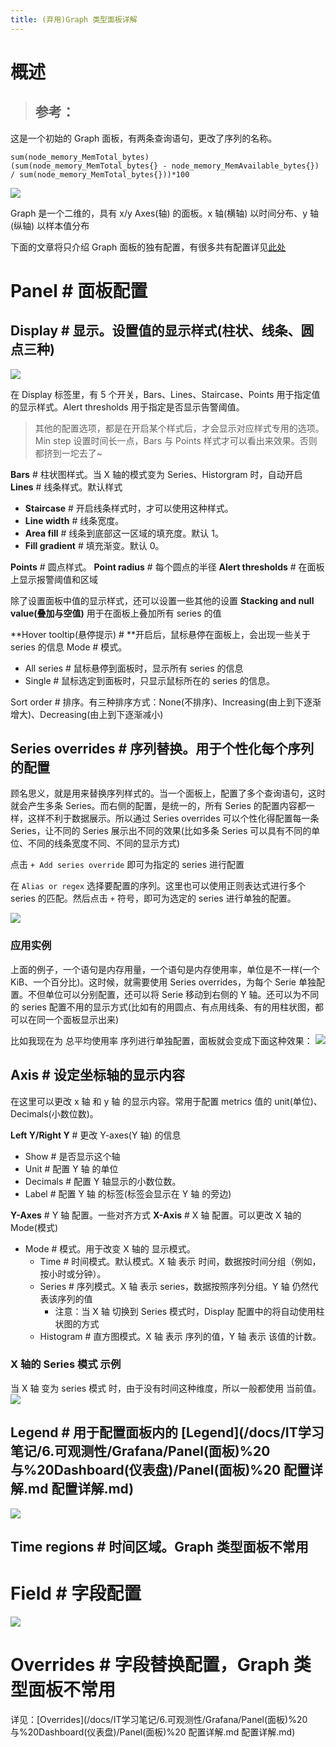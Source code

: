 ```yaml
---
title: (弃用)Graph 类型面板详解
---
```


# 概述

> ## 参考：

这是一个初始的 Graph 面板，有两条查询语句，更改了序列的名称。

    sum(node_memory_MemTotal_bytes)
    (sum(node_memory_MemTotal_bytes{} - node_memory_MemAvailable_bytes{}) / sum(node_memory_MemTotal_bytes{}))*100

![](https://notes-learning.oss-cn-beijing.aliyuncs.com/qzbd5e/1616067957167-730a2679-0ad0-488a-9c4c-8f3ba5ace79d.png)

Graph 是一个二维的，具有 x/y Axes(轴) 的面板。x 轴(横轴) 以时间分布、y 轴(纵轴) 以样本值分布

下面的文章将只介绍 Graph 面板的独有配置，有很多共有配置详见[此处](https://www.yuque.com/go/doc/33145831)

# Panel # 面板配置

## Display # 显示。设置值的显示样式(柱状、线条、圆点三种)

![](https://notes-learning.oss-cn-beijing.aliyuncs.com/qzbd5e/1616067957211-044eecd5-5b98-425a-8de8-3799545d50f6.png)

在 Display 标签里，有 5 个开关，Bars、Lines、Staircase、Points 用于指定值的显示样式。Alert thresholds 用于指定是否显示告警阈值。

> 其他的配置选项，都是在开启某个样式后，才会显示对应样式专用的选项。
> Min step 设置时间长一点，Bars 与 Points 样式才可以看出来效果。否则都挤到一坨去了~

**Bars** # 柱状图样式。当 X 轴的模式变为 Series、Historgram 时，自动开启
**Lines** # 线条样式。默认样式

- **Staircase** # 开启线条样式时，才可以使用这种样式。
- **Line width** # 线条宽度。
- **Area fill** # 线条到底部这一区域的填充度。默认 1。
- **Fill gradient** # 填充渐变。默认 0。

**Points** # 圆点样式。
**Point radius** # 每个圆点的半径
**Alert thresholds** # 在面板上显示报警阈值和区域

除了设置面板中值的显示样式，还可以设置一些其他的设置
**Stacking and null value(叠加与空值)**
用于在面板上叠加所有 series 的值

**Hover tooltip(悬停提示) # **开启后，鼠标悬停在面板上，会出现一些关于 series 的信息&#x20;
Mode # 模式。

- All series # 鼠标悬停到面板时，显示所有 series 的信息
- Single # 鼠标选定到面板时，只显示鼠标所在的 series 的信息。

Sort order # 排序。有三种排序方式：None(不排序)、Increasing(由上到下逐渐增大)、Decreasing(由上到下逐渐减小)

## Series overrides # 序列替换。用于个性化每个序列的配置

顾名思义，就是用来替换序列样式的。当一个面板上，配置了多个查询语句，这时就会产生多条 Series。而右侧的配置，是统一的，所有 Series 的配置内容都一样，这样不利于数据展示。所以通过 Series overrides 可以个性化得配置每一条 Series，让不同的 Series 展示出不同的效果(比如多条 Series 可以具有不同的单位、不同的线条宽度不同、不同的显示方式)

点击 `+ Add series override` 即可为指定的 series 进行配置

在 `Alias or regex` 选择要配置的序列。这里也可以使用正则表达式进行多个 series 的匹配。然后点击 `+` 符号，即可为选定的 series 进行单独的配置。

![](https://notes-learning.oss-cn-beijing.aliyuncs.com/qzbd5e/1616067957244-03bc347c-faa5-4145-8a6b-fe3138242f0b.png)

### 应用实例

上面的例子，一个语句是内存用量，一个语句是内存使用率，单位是不一样(一个 KiB、一个百分比)。这时候，就需要使用 Series overrides，为每个 Serie 单独配置。不但单位可以分别配置，还可以将 Serie 移动到右侧的 Y 轴。还可以为不同的 series 配置不用的显示方式(比如有的用圆点、有点用线条、有的用柱状图，都可以在同一个面板显示出来)

比如我现在为 总平均使用率 序列进行单独配置，面板就会变成下面这种效果：
![](https://notes-learning.oss-cn-beijing.aliyuncs.com/qzbd5e/1616067957204-1cae00cd-e82c-4042-9d6b-11daed4f9b8f.png)

## Axis # 设定坐标轴的显示内容

在这里可以更改 x 轴 和 y 轴 的显示内容。常用于配置 metrics 值的 unit(单位)、Decimals(小数位数)。

**Left Y/Right Y** # 更改 Y-axes(Y 轴) 的信息

- Show # 是否显示这个轴
- Unit # 配置 Y 轴 的单位
- Decimals # 配置 Y 轴显示的小数位数。
- Label # 配置 Y 轴 的标签(标签会显示在 Y 轴 的旁边)

**Y-Axes** # Y 轴 配置。一些对齐方式
**X-Axis** # X 轴 配置。可以更改 X 轴的 Mode(模式)

- Mode # 模式。用于改变 X 轴的 显示模式。
  - Time # 时间模式。默认模式。X 轴 表示 时间，数据按时间分组（例如，按小时或分钟）。
  - Series # 序列模式。X 轴 表示 series，数据按照序列分组。Y 轴 仍然代表该序列的值
    - 注意：当 X 轴 切换到 Series 模式时，Display 配置中的将自动使用柱状图的方式
  - Histogram # 直方图模式。X 轴 表示 序列的值，Y 轴 表示 该值的计数。

### X 轴的 Series 模式 示例

当 X 轴 变为 series 模式 时，由于没有时间这种维度，所以一般都使用 当前值。
![](https://notes-learning.oss-cn-beijing.aliyuncs.com/qzbd5e/1616067957169-8ff35969-aa1d-4259-8144-1a88bb33a486.png)

## Legend # 用于配置面板内的 [Legend](/docs/IT学习笔记/6.可观测性/Grafana/Panel(面板)%20 与%20Dashboard(仪表盘)/Panel(面板)%20 配置详解.md 配置详解.md)

![](https://notes-learning.oss-cn-beijing.aliyuncs.com/qzbd5e/1616067957204-998bd4db-f185-4f42-9138-9edb69081d84.png)

## Time regions # 时间区域。Graph 类型面板不常用

# Field # 字段配置

![](https://notes-learning.oss-cn-beijing.aliyuncs.com/qzbd5e/1616067957229-733ae428-0442-42e4-b76e-d36f89196a3d.png)

# Overrides # 字段替换配置，Graph 类型面板不常用

详见：[Overrides](/docs/IT学习笔记/6.可观测性/Grafana/Panel(面板)%20 与%20Dashboard(仪表盘)/Panel(面板)%20 配置详解.md 配置详解.md)
